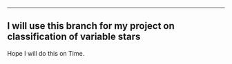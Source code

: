 --------------------------------------
I will use this branch for my project
on classification of variable stars
--------------------------------------
Hope I will do this on Time.
